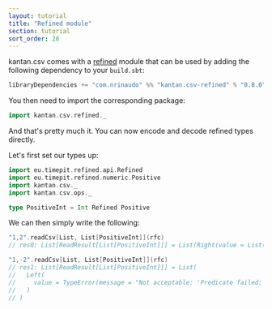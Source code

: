 ```yaml
---
layout: tutorial
title: "Refined module"
section: tutorial
sort_order: 28
---
```

kantan.csv comes with a [refined](https://github.com/fthomas/refined) module that can be used
by adding the following dependency to your `build.sbt`:

```scala
libraryDependencies += "com.nrinaudo" %% "kantan.csv-refined" % "0.8.0"
```

You then need to import the corresponding package:

```scala
import kantan.csv.refined._
```

And that's pretty much it. You can now encode and decode refined types directly.

Let's first set our types up:

```scala
import eu.timepit.refined.api.Refined
import eu.timepit.refined.numeric.Positive
import kantan.csv._
import kantan.csv.ops._

type PositiveInt = Int Refined Positive
```

We can then simply write the following:

```scala
"1,2".readCsv[List, List[PositiveInt]](rfc)
// res0: List[ReadResult[List[PositiveInt]]] = List(Right(value = List(1, 2)))

"1,-2".readCsv[List, List[PositiveInt]](rfc)
// res1: List[ReadResult[List[PositiveInt]]] = List(
//   Left(
//     value = TypeError(message = "Not acceptable: 'Predicate failed: (-2 > 0).'")
//   )
// )
```

